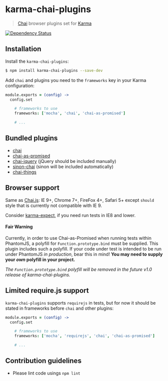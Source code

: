 karma-chai-plugins
==================

> [Chai](http://chaijs.com) browser plugins set for [Karma](http://karma-runner.github.io)

[![Dependency Status](https://gemnasium.com/princed/karma-chai-plugins.svg)](https://gemnasium.com/princed/karma-chai-plugins)

Installation
------------

Install the `karma-chai-plugins`:

```sh
$ npm install karma-chai-plugins --save-dev
```

Add `chai` and plugins you need to the `frameworks` key in your Karma configuration:

```coffee
module.exports = (config) ->
  config.set

    # frameworks to use
    frameworks: ['mocha', 'chai', 'chai-as-promised']

    # ...
```

Bundled plugins
---------------

* [chai](http://chaijs.com)
* [chai-as-promised](http://chaijs.com/plugins/chai-as-promised)
* [chai-jquery](http://chaijs.com/plugins/chai-jquery) (jQuery should be included manually)
* [sinon-chai](http://chaijs.com/plugins/sinon-chai) (sinon will be included automatically)
* [chai-things](http://chaijs.com/plugins/chai-things)

Browser support
---------------

Same as [Chai.js](http://chaijs.com/guide/installation/#browser-section): IE 9+, Chrome 7+, FireFox 4+, Safari 5+ except `should` style that is currently not compatible with IE 9.

Consider [karma-expect](https://github.com/princed/karma-expect), if you need run tests in IE8 and lower.

#### Fair Warning

Currently, in order to use Chai-as-Promised when running tests within PhantomJS, a polyfill for `Function.prototype.bind` must be supplied.  This plugin includes such a polyfill.  If your code under test is intended to be run under PhantomJS *in production*, bear this in mind!  **You may need to supply your *own* polyfill in your project.**  

*The `Function.prototype.bind` polyfill will be removed in the future v1.0 release of karma-chai-plugins.*

Limited require.js support
--------------------------

`karma-chai-plugins` supports `requirejs` in tests, but for now it should be stated in frameworks before `chai` and other plugins:

```coffee
module.exports = (config) ->
  config.set

    # frameworks to use
    frameworks: ['mocha', 'requirejs', 'chai', 'chai-as-promised']

    # ...
```

Contribution guidelines
--------------------------

* Please lint code usings `npm lint`